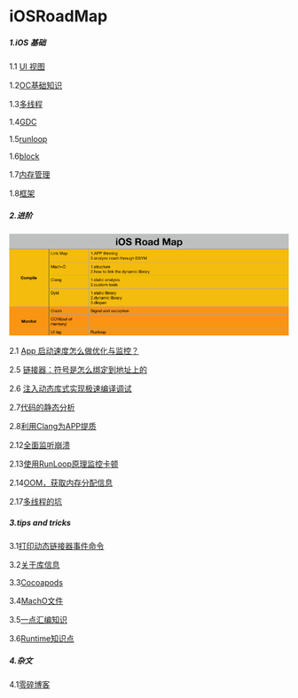 # iOSRoadMap

##### 1.iOS 基础

1.1 [UI 视图](./articles/iOS基础/UI视图/UI视图.md)

1.2[OC基础知识](./articles/iOS基础/OC基础知识/OC基础知识.md)

1.3[多线程](./articles/iOS基础/多线程/多线程.md)

1.4[GDC](./articles/iOS基础/GCD/GDC.md)

1.5[runloop](./articles/iOS基础/runloop/runloop.md)

1.6[block](./articles/iOS基础/block/block.md)

1.7[内存管理](./articles/iOS基础/内存管理/内存.md)

1.8[框架](./articles/iOS基础/框架/框架.md)

##### 2.进阶

![roadMap](./roadMap.png)

2.1 [ App 启动速度怎么做优化与监控？](./articles/iOSFurtherDeve/02app启动速度怎么做优化与监控/App启动速度怎么做优化与监控.md)

2.5 [链接器：符号是怎么绑定到地址上的](./articles/iOSFurtherDeve/05链接器符号是怎么绑定到地址上的/符号是怎么绑定到地址上的.md)

2.6 [注入动态库式实现极速编译调试](./articles/iOSFurtherDeve/06注入动态库式实现极速编译调试/注入动态库式实现极速编译调试.md )

2.7[代码的静态分析](./articles/iOSFurtherDeve/07代码的静态分析/07代码的静态分析.md )

2.8[利用Clang为APP提质](./articles/iOSFurtherDeve/08利用Clang为APP提质/利用Clang为APP提质.md)

2.12[全面监听崩溃](./articles/iOSFurtherDeve/12全面监听崩溃/全面监听崩溃.md )

2.13[使用RunLoop原理监控卡顿](./articles/iOSFurtherDeve/13使用RunLoop原理监控卡顿/使用RunLoop原理监控卡顿.md )

2.14[OOM，获取内存分配信息](./articles/iOSFurtherDeve/14OOM获取内存分配信息/OOM获取内存分配信息.md )

2.17[多线程的坑](./articles/iOSFurtherDeve/17多线程的坑/17多线程的坑.md )

##### 3.tips and tricks

3.1[打印动态链接器事件命令](./articles/tipsAndTricks/001loggingDYLDevents.md)

3.2[关于库信息](./articles/tipsAndTricks/002库信息/关于库的信息.md)

3.3[Cocoapods](./articles/tipsAndTricks/003cocoapods/Cocoapod.md)

3.4[MachO文件](./articles/tipsAndTricks/004MachO文件/MachO文件.md)

3.5[一点汇编知识](./articles/tipsAndTricks/005一点汇编知识.md)

3.6[Runtime知识点](./articles/tipsAndTricks/006Runtime知识点/Runtime知识点.md)

##### 4.杂文

4.1[零碎博客](https://github.com/CrusherWu/study/wiki)






